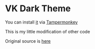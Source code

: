 # VK Dark Theme

You can install [it](https://github.com/bogdanbelous/VK-Dark-Theme/blob/master/vk_dark_theme.js) via [Tampermonkey](https://tampermonkey.net/)

This is my little modification of other code

Original source is [here](https://userstyles.org/styles/127431/newvk-dark-theme)
